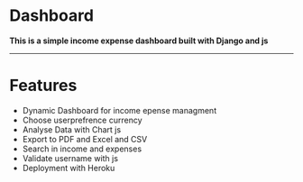 # Dashboard
**This is a simple income expense dashboard built with Django and js**
<hr>

# Features  <br>
- Dynamic Dashboard for income epense managment <br>
- Choose userprefrence currency <br>
- Analyse Data with Chart js <br>
- Export to PDF and Excel and CSV <br>
- Search in income and expenses <br>
- Validate username with js <br>
- Deployment with Heroku <br>
